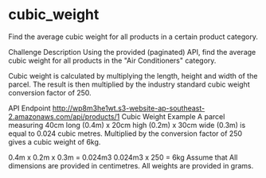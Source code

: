 # cubic_weight
Find the average cubic weight for all products in a certain product category.

Challenge Description
Using the provided (paginated) API, find the average cubic weight for all products in the "Air Conditioners" category.

Cubic weight is calculated by multiplying the length, height and width of the parcel. The result is then multiplied by the industry standard cubic weight conversion factor of 250.

API Endpoint
http://wp8m3he1wt.s3-website-ap-southeast-2.amazonaws.com/api/products/1
Cubic Weight Example
A parcel measuring 40cm long (0.4m) x 20cm high (0.2m) x 30cm wide (0.3m) is equal to 0.024 cubic metres.
Multiplied by the conversion factor of 250 gives a cubic weight of 6kg.

 0.4m x 0.2m x 0.3m = 0.024m3
0.024m3 x 250 = 6kg
Assume that
All dimensions are provided in centimetres.
All weights are provided in grams.
